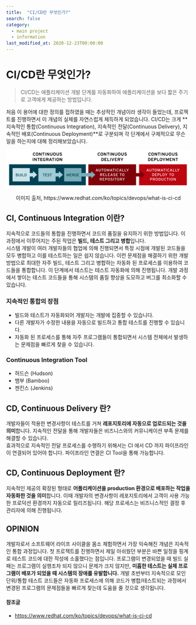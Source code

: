 ```yaml
---
title:  "CI/CD란 무엇인가?"
search: false
category: 
  - main project
  - information
last_modified_at: 2020-12-23T00:00:00
---
```


# CI/CD란 무엇인가?

> CI/CD는 애플리케이션 개발 단계를 자동화하여 애플리케이션을 보다 짧은 주기로 고객에게 제공하는 방법입니다.

처음 이 용어에 대한 정의를 접하였을 때는 추상적인 개념이라 생각이 들었는데, 프로젝트를 진행하면서 이 개념의 실체를 자연스럽게 체득하게 되었습니다. CI/CD는 크게 **지속적인 통합(Continuous Integration), 지속적인 전달(Continuous Delivery), 지속적인 배포(Continuous Deployment)**로 구분되며 각 단계에서 구체적으로 무슨 일을 하는지에 대해 정리해보았습니다.<br>

![what-is-ci-cd-1](/images/what-is-ci-cd-1.PNG)
<center>이미지 출처, https://www.redhat.com/ko/topics/devops/what-is-ci-cd</center> 

## CI, Continuous Integration 이란?
지속적으로 코드들의 통합을 진행하면서 코드의 품질을 유지하기 위한 방법입니다. 이 과정에서 이루어지는 주된 작업은 **빌드, 테스트 그리고 병합**입니다.<br>
시스템 개발이 여러 개발자들의 협업에 의해 진행되면서 특정 시점에 개발된 코드들을 모두 병합하고 이를 테스트하는 일은 쉽지 않습니다. 
이런 문제점을 해결하기 위한 개발 방법으로 최대한 자주 빌드, 테스트 그리고 병합하는 자동화 된 프로세스를 이용하여 코드들을 통합합니다. 
이 단계에서 테스트는 테스트 자동화에 의해 진행됩니다. 개발 과정에서 쌓이는 테스트 코드들을 통해 시스템의 품질 향상을 도모하고 버그를 최소화할 수 있습니다. 

### 지속적인 통합의 장점
- 빌드와 테스트가 자동화되어 개발자는 개발에 집중할 수 있습니다.
- 다른 개발자가 수정한 내용을 자동으로 빌드하고 통합 테스트를 진행할 수 있습니다.
- 자동화 된 프로세스를 통해 자주 프로그램들이 통합되면서 시스템 전체에서 발생하는 문제점을 빠르게 찾을 수 있습니다.

### Continuous Integration Tool
- 허드슨 (Hudson)
- 뱀부 (Bamboo)
- 젠킨스 (Jenkins)

## CD, Continuous Delivery 란?
개발자들이 적용한 변경사항이 테스트를 거쳐 **레포지토리에 자동으로 업로드되는 것을 의미**합니다.
지속적인 전달을 통해 개발자들은 비즈니스와의 커뮤니케이션 부족 문제를 해결할 수 있습니다. <br>
효과적으로 지속적인 전달 프로세스를 수행하기 위해서는 CI 에서 CD 까지 파이프라인이 연결되어 있어야 합니다. 파이프라인 연결은 CI Tool을 통해 가능합니다. 

## CD, Continuous Deployment 란?
지속적인 제공의 확장된 형태로 **어플리케이션을 production 환경으로 배포하는 작업을 자동화한 것을 의미**합니다.
이때 개발자의 변경사항이 레포지토리에서 고객이 사용 가능한 프로덕션 환경까지 자동으로 릴리즈됩니다. 
해당 프로세스는 비즈니스적인 결정 후 관리자에 의해 진행됩니다. 

## OPINION
개발자로서 소프트웨어 라이프 사이클을 몸소 체험하면서 가장 익숙해진 개념은 지속적인 통합 과정입니다. 
첫 프로젝트를 진행하면서 제일 아쉬웠던 부분은 바쁜 일정을 핑계로 테스트 코드에 대한 작성에 소홀했다는 점입니다. 
프로그램이 변경되었을 때 빌드 실패는 프로그램이 실행조차 되지 않으니 문제가 크지 않지만, **미흡한 테스트는 실제 프로그램이 배포가 되었을 때 시스템의 장애를 유발합니다.** 
개발 초반부터 지속적으로 모인 단위/통합 테스트 코드들은 자동화 프로세스에 의해 코드가 병합/테스트되는 과정에서 변경된 프로그램의 문제점들을 빠르게 찾는데 도움을 줄 것으로 생각됩니다. 

#### 참조글
- <https://www.redhat.com/ko/topics/devops/what-is-ci-cd>